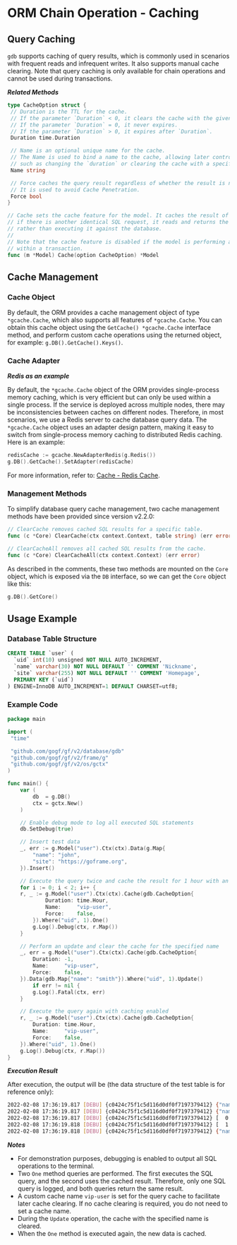 # ORM Chain Operation - Caching

## Query Caching

`gdb` supports caching of query results, which is commonly used in scenarios with frequent reads and infrequent writes. It also supports manual cache clearing. Note that query caching is only available for chain operations and cannot be used during transactions.

***Related Methods***

```go
type CacheOption struct {
 // Duration is the TTL for the cache.
 // If the parameter `Duration` < 0, it clears the cache with the given `Name`.
 // If the parameter `Duration` = 0, it never expires.
 // If the parameter `Duration` > 0, it expires after `Duration`.
 Duration time.Duration

 // Name is an optional unique name for the cache.
 // The Name is used to bind a name to the cache, allowing later control of the cache,
 // such as changing the `duration` or clearing the cache with a specified Name.
 Name string

 // Force caches the query result regardless of whether the result is nil or not.
 // It is used to avoid Cache Penetration.
 Force bool
}

// Cache sets the cache feature for the model. It caches the result of the SQL query, meaning
// if there is another identical SQL request, it reads and returns the result from the cache
// rather than executing it against the database.
//
// Note that the cache feature is disabled if the model is performing a select statement
// within a transaction.
func (m *Model) Cache(option CacheOption) *Model
```

## Cache Management

### Cache Object

By default, the ORM provides a cache management object of type `*gcache.Cache`, which also supports all features of `*gcache.Cache`. You can obtain this cache object using the `GetCache() *gcache.Cache` interface method, and perform custom cache operations using the returned object, for example: `g.DB().GetCache().Keys()`.

### Cache Adapter

***Redis as an example***

By default, the `*gcache.Cache` object of the ORM provides single-process memory caching, which is very efficient but can only be used within a single process. If the service is deployed across multiple nodes, there may be inconsistencies between caches on different nodes. Therefore, in most scenarios, we use a Redis server to cache database query data. The `*gcache.Cache` object uses an adapter design pattern, making it easy to switch from single-process memory caching to distributed Redis caching. Here is an example:

```go
redisCache := gcache.NewAdapterRedis(g.Redis())
g.DB().GetCache().SetAdapter(redisCache)
```

For more information, refer to: [Cache - Redis Cache](/docs/core-component/cache/redis).

### Management Methods

To simplify database query cache management, two cache management methods have been provided since version v2.2.0:

```go
// ClearCache removes cached SQL results for a specific table.
func (c *Core) ClearCache(ctx context.Context, table string) (err error)

// ClearCacheAll removes all cached SQL results from the cache.
func (c *Core) ClearCacheAll(ctx context.Context) (err error)
```

As described in the comments, these two methods are mounted on the `Core` object, which is exposed via the `DB` interface, so we can get the `Core` object like this:

```go
g.DB().GetCore()
```

## Usage Example

### Database Table Structure

```sql
CREATE TABLE `user` (
  `uid` int(10) unsigned NOT NULL AUTO_INCREMENT,
  `name` varchar(30) NOT NULL DEFAULT '' COMMENT 'Nickname',
  `site` varchar(255) NOT NULL DEFAULT '' COMMENT 'Homepage',
  PRIMARY KEY (`uid`)
) ENGINE=InnoDB AUTO_INCREMENT=1 DEFAULT CHARSET=utf8;
```

### Example Code

```go
package main

import (
 "time"

 "github.com/gogf/gf/v2/database/gdb"
 "github.com/gogf/gf/v2/frame/g"
 "github.com/gogf/gf/v2/os/gctx"
)

func main() {
    var (
        db  = g.DB()
        ctx = gctx.New()
    )

    // Enable debug mode to log all executed SQL statements
    db.SetDebug(true)

    // Insert test data
    _, err := g.Model("user").Ctx(ctx).Data(g.Map{
        "name": "john",
        "site": "https://goframe.org",
    }).Insert()

    // Execute the query twice and cache the result for 1 hour with an optional cache name
    for i := 0; i < 2; i++ {
    r, _ := g.Model("user").Ctx(ctx).Cache(gdb.CacheOption{
            Duration: time.Hour,
            Name:     "vip-user",
            Force:    false,
        }).Where("uid", 1).One()
        g.Log().Debug(ctx, r.Map())
    }

    // Perform an update and clear the cache for the specified name
    _, err = g.Model("user").Ctx(ctx).Cache(gdb.CacheOption{
        Duration: -1,
        Name:     "vip-user",
        Force:    false,
    }).Data(gdb.Map{"name": "smith"}).Where("uid", 1).Update()
        if err != nil {
        g.Log().Fatal(ctx, err)
    }

    // Execute the query again with caching enabled
    r, _ := g.Model("user").Ctx(ctx).Cache(gdb.CacheOption{
        Duration: time.Hour,
        Name:     "vip-user",
        Force:    false,
    }).Where("uid", 1).One()
    g.Log().Debug(ctx, r.Map())
}
```

***Execution Result***

After execution, the output will be (the data structure of the test table is for reference only):

```bash
2022-02-08 17:36:19.817 [DEBU] {c0424c75f1c5d116d0df0f7197379412} {"name":"john","site":"https://goframe.org","uid":1} 
2022-02-08 17:36:19.817 [DEBU] {c0424c75f1c5d116d0df0f7197379412} {"name":"john","site":"https://goframe.org","uid":1} 
2022-02-08 17:36:19.817 [DEBU] {c0424c75f1c5d116d0df0f7197379412} [  0 ms] [default] [rows:1  ] UPDATE `user` SET `name`='smith' WHERE `uid`=1 
2022-02-08 17:36:19.818 [DEBU] {c0424c75f1c5d116d0df0f7197379412} [  1 ms] [default] [rows:1  ] SELECT * FROM `user` WHERE `uid`=1 LIMIT 1 
2022-02-08 17:36:19.818 [DEBU] {c0424c75f1c5d116d0df0f7197379412} {"name":"smith","site":"https://goframe.org","uid":1}
```

***Notes***

- For demonstration purposes, debugging is enabled to output all SQL operations to the terminal.
- Two `One` method queries are performed. The first executes the SQL query, and the second uses the cached result. Therefore, only one SQL query is logged, and both queries return the same result.
- A custom cache name `vip-user` is set for the query cache to facilitate later cache clearing. If no cache clearing is required, you do not need to set a cache name.
- During the `Update` operation, the cache with the specified name is cleared.
- When the `One` method is executed again, the new data is cached.
